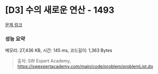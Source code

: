 # [D3] 수의 새로운 연산 - 1493 

[문제 링크](https://swexpertacademy.com/main/code/problem/problemDetail.do?contestProbId=AV2b-QGqADMBBASw) 

### 성능 요약

메모리: 27,436 KB, 시간: 145 ms, 코드길이: 1,363 Bytes



> 출처: SW Expert Academy, https://swexpertacademy.com/main/code/problem/problemList.do